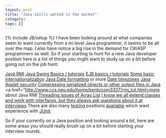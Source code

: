 ```yaml
---
layout: post
title: "Java skills wanted in the market"
category:
tags: []
---
```

{% include JB/setup %}
I have been looking around at what companies seem to want currently from a mi level Java programmer, it seems to be all over the map. I also have notice a big rise in the demand for C#/ASP programmers as well. So if your starting to hunt for a new Java developer position here is a list of things you might want to study up on a bit before going out on the job hunt:

<a href="http://java.sun.com/j2se/1.4.2/docs/guide/rmi/javarmiproperties.html">Java RMI</a>
<a href="http://java.sun.com/docs/books/tutorial/uiswing/TOC.html">Java Swing Basics / tutorials</a>
<a href="http://java.sun.com/developer/onlineTraining/EJBIntro/EJBIntro.html">EJB basics / tutorials</a>
<a href="http://java.sun.com/developer/technicalArticles/Intl/IntlIntro/">Some basic internationalization</a>
<a href="http://home.tiscali.nl/~bmc88/java/sbook/016.html">Java Date formatting</a> or more <a href="http://java.sun.com/j2se/1.5.0/docs/api/java/util/SimpleTimeZone.html">Date timezones</a>
<a href="http://www.securingjava.com/chapter-two/">Java Applet security</a>
<a href="http://java.sun.com/developer/technicalArticles/Programming/compression/">Compressing serialized objects or other output files in Java</a>
<a href="http://www.ccs.neu.edu/home/kenb/com3337/rmi_tut.html>more about Java RMI</a>
<a href="http://java.sun.com/j2se/1.4.2/docs/api/java/util/ArrayList.html">Threading issues of Array List</a>
<a href="http://www.javacoffeebreak.com/java104/java104.html">I know we all extend classes and work with interfaces, but they always ask questions about it at interviews</a>
There are also many <a href="http://www.webopedia.com/TERM/W/White_Box_Testing.html">testing</a> positions <a href="http://www.faqs.org/faqs/software-eng/testing-faq/section-13.html">available</a> which want experience with <a href="http://supportweb.cs.bham.ac.uk/documentation/tutorials/docsystem/build/tutorials/junit/junit.html">JUnit</a>.

So if your currently on a Java position and looking around a bit, here are some areas you should really brush up on a bit before starting your interview rounds.